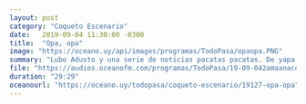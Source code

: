 ```yaml
---
layout: post
category: "Coqueto Escenario"
date:   2019-09-04 11:30:00 -0300
title:  "Opa, opa"
image: "https://oceano.uy/api/images/programas/TodoPasa/opaopa.PNG"
summary: "Lubo Adusto y una serie de noticias pacatas pacatas. De yapa un completo análisis de lo que dejó la final del Metro."
file: "https://audios.oceanofm.com/programas/TodoPasa/19-09-042amaanacoquetoescenario.mp3"
duration: "29:29"
oceanourl: "https://oceano.uy/todopasa/coqueto-escenario/19127-opa-opa"
---
```


